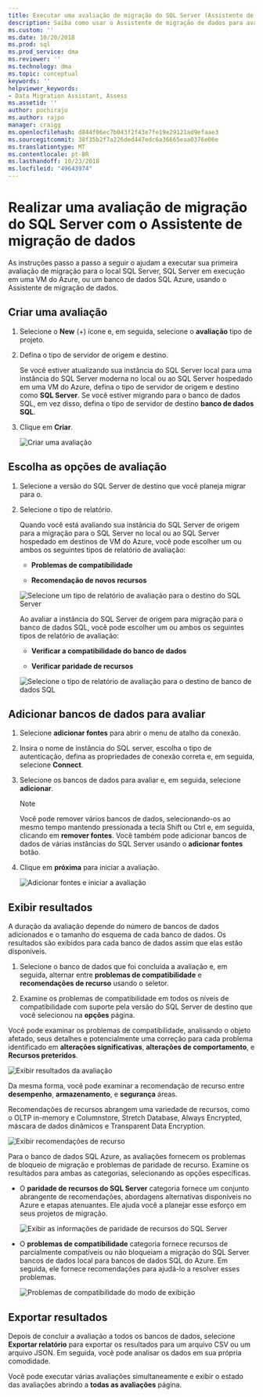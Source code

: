 ```yaml
---
title: Executar uma avaliação de migração do SQL Server (Assistente de migração de dados) | Microsoft Docs
description: Saiba como usar o Assistente de migração de dados para avaliar um SQL Server no local antes de migrar para outro SQL Server ou banco de dados do Azure SQL
ms.custom: ''
ms.date: 10/20/2018
ms.prod: sql
ms.prod_service: dma
ms.reviewer: ''
ms.technology: dma
ms.topic: conceptual
keywords: ''
helpviewer_keywords:
- Data Migration Assistant, Assess
ms.assetid: ''
author: pochiraju
ms.author: rajpo
manager: craigg
ms.openlocfilehash: d844f06ec7b043f2f43e7fe19e29121ad9efaae3
ms.sourcegitcommit: 38f35b2f7a226ded447edc6a36665eaa0376e06e
ms.translationtype: MT
ms.contentlocale: pt-BR
ms.lasthandoff: 10/23/2018
ms.locfileid: "49643974"
---
```

# <a name="perform-a-sql-server-migration-assessment-with-data-migration-assistant"></a>Realizar uma avaliação de migração do SQL Server com o Assistente de migração de dados

As instruções passo a passo a seguir o ajudam a executar sua primeira avaliação de migração para o local SQL Server, SQL Server em execução em uma VM do Azure, ou um banco de dados SQL Azure, usando o Assistente de migração de dados.

## <a name="create-an-assessment"></a>Criar uma avaliação

1.  Selecione o **New** (+) ícone e, em seguida, selecione o **avaliação** tipo de projeto.

2.  Defina o tipo de servidor de origem e destino.

    Se você estiver atualizando sua instância do SQL Server local para uma instância do SQL Server moderna no local ou ao SQL Server hospedado em uma VM do Azure, defina o tipo de servidor de origem e destino como **SQL Server**. Se você estiver migrando para o banco de dados SQL, em vez disso, defina o tipo de servidor de destino **banco de dados SQL**.

3.  Clique em **Criar**.

    ![Criar uma avaliação](../dma/media/NewAssessment.png)

## <a name="choose-assessment-options"></a>Escolha as opções de avaliação

1. Selecione a versão do SQL Server de destino que você planeja migrar para o.

2. Selecione o tipo de relatório.

   Quando você está avaliando sua instância do SQL Server de origem para a migração para o SQL Server no local ou ao SQL Server hospedado em destinos de VM do Azure, você pode escolher um ou ambos os seguintes tipos de relatório de avaliação:

    -   **Problemas de compatibilidade**

    -   **Recomendação de novos recursos**

    ![Selecione um tipo de relatório de avaliação para o destino do SQL Server](../dma/media/AssessmentTypes.png)

   Ao avaliar a instância do SQL Server de origem para migração para o banco de dados SQL, você pode escolher um ou ambos os seguintes tipos de relatório de avaliação:

    -   **Verificar a compatibilidade do banco de dados**

    -   **Verificar paridade de recursos**

    ![Selecione o tipo de relatório de avaliação para o destino de banco de dados SQL](../dma/media/AssessmentTypes_Azure.png)

## <a name="add-databases-to-assess"></a>Adicionar bancos de dados para avaliar

1.  Selecione **adicionar fontes** para abrir o menu de atalho da conexão.

2.  Insira o nome de instância do SQL server, escolha o tipo de autenticação, defina as propriedades de conexão correta e, em seguida, selecione **Connect**.

3.  Selecione os bancos de dados para avaliar e, em seguida, selecione **adicionar**.

    > [!NOTE] 
    > Você pode remover vários bancos de dados, selecionando-os ao mesmo tempo mantendo pressionada a tecla Shift ou Ctrl e, em seguida, clicando em **remover fontes**. Você também pode adicionar bancos de dados de várias instâncias do SQL Server usando o **adicionar fontes** botão.

4.  Clique em **próxima** para iniciar a avaliação.

    ![Adicionar fontes e iniciar a avaliação](../dma/media/SelectDatabase.png)

## <a name="view-results"></a>Exibir resultados

A duração da avaliação depende do número de bancos de dados adicionados e o tamanho do esquema de cada banco de dados. Os resultados são exibidos para cada banco de dados assim que elas estão disponíveis.

1.  Selecione o banco de dados que foi concluída a avaliação e, em seguida, alternar entre **problemas de compatibilidade** e **recomendações de recurso** usando o seletor.

2.  Examine os problemas de compatibilidade em todos os níveis de compatibilidade com suporte pela versão do SQL Server de destino que você selecionou na **opções** página.

Você pode examinar os problemas de compatibilidade, analisando o objeto afetado, seus detalhes e potencialmente uma correção para cada problema identificado em **alterações significativas**, **alterações de comportamento**, e  **Recursos preteridos**.

![Exibir resultados da avaliação](../dma/media/ReviewResults.png)

Da mesma forma, você pode examinar a recomendação de recurso entre **desempenho**, **armazenamento**, e **segurança** áreas.

Recomendações de recursos abrangem uma variedade de recursos, como o OLTP in-memory e Columnstore, Stretch Database, Always Encrypted, máscara de dados dinâmicos e Transparent Data Encryption.

![Exibir recomendações de recurso](../dma/media/FeatureRecommendations.png)

Para o banco de dados SQL Azure, as avaliações fornecem os problemas de bloqueio de migração e problemas de paridade de recurso. Examine os resultados para ambas as categorias, selecionando as opções específicas.

- O **paridade de recursos do SQL Server** categoria fornece um conjunto abrangente de recomendações, abordagens alternativas disponíveis no Azure e etapas atenuantes. Ele ajuda você a planejar esse esforço em seus projetos de migração.

  ![Exibir as informações de paridade de recursos do SQL Server](../dma/media/SQLFeatureParity.png)

- O **problemas de compatibilidade** categoria fornece recursos de parcialmente compatíveis ou não bloqueiam a migração do SQL Server bancos de dados local para bancos de dados SQL do Azure. Em seguida, ele fornece recomendações para ajudá-lo a resolver esses problemas.

  ![Problemas de compatibilidade do modo de exibição](../dma/media/CompatibilityIssues.png)

## <a name="export-results"></a>Exportar resultados

Depois de concluir a avaliação a todos os bancos de dados, selecione **Exportar relatório** para exportar os resultados para um arquivo CSV ou um arquivo JSON. Em seguida, você pode analisar os dados em sua própria comodidade.

Você pode executar várias avaliações simultaneamente e exibir o estado das avaliações abrindo a **todas as avaliações** página.
